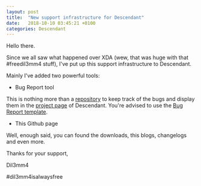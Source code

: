 ```yaml
---
layout: post
title:  "New support infrastructure for Descendant"
date:   2018-10-10 03:45:21 +0100
categories: Descendant
---
```


Hello there. 

Since we all saw what happened over XDA (wew, that was huge with that #freedil3mm4 stuff), 
I've put up this support infrastructure to Descendant. 

Mainly I've added two powerful tools:

- Bug Report tool

This is nothing more than a [repository](https://github.com/Descendant/bug_tracker) to keep track of the bugs and display them in the [project page](https://github.com/orgs/Descendant/projects/1) of Descendant.
You're advised to use the [Bug Report template](https://github.com/Descendant/bug_tracker/issues/new?template=bug_report.md).

- This Github page

Well, enough said, you can found the downloads, this blogs, changelogs and even more. 

Thanks for your support, 

Dil3mm4 

#dil3mm4isalwaysfree
